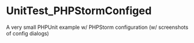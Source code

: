 # UnitTest_PHPStormConfiged
A very small PHPUnit example w/ PHPStorm configuration (w/ screenshots of config dialogs)
